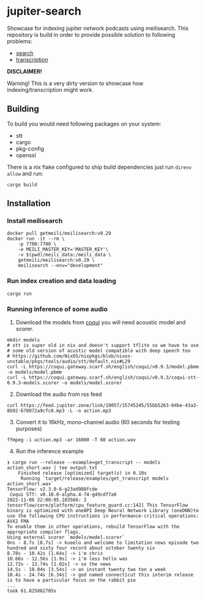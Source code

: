 # jupiter-search

Showcase for indexing jupiter network podcasts using meilisearch.
This repository is build in order to provide possible solution to following problems:

- [search](https://github.com/JupiterBroadcasting/jupiterbroadcasting.com/issues/26)
- [transcription](https://github.com/JupiterBroadcasting/jupiterbroadcasting.com/issues/301)

**DISCLAIMER!**

Warning! This is a very dirty version to showcase how indexing/transcription might work.


## Building


To build you would need following packages on your system:

- stt
- cargo
- pkg-config
- openssl

There is a nix flake configured to ship build dependencies
just run `direnv allow` and run:

```shell
cargo build
```


## Installation

### Install meilisearch

```shell
docker pull getmeili/meilisearch:v0.29
docker run -it --rm \
    -p 7700:7700 \
    -e MEILI_MASTER_KEY='MASTER_KEY'\
    -v $(pwd)/meili_data:/meili_data \
    getmeili/meilisearch:v0.29 \
    meilisearch --env="development"
```

### Run index creation and data loading

`cargo run`


### Running inference of some audio

1. Download the models from
   [coqui](https://coqui.ai/english/coqui/v1.0.0-large-vocab) you will
   need acoustic model and scorer.

```
mkdir models
# stt is super old in nix and doesn't support tflite so we have to use
# some old version of acustic model compatible with deep speech too
# https://github.com/NixOS/nixpkgs/blob/nixos-unstable/pkgs/tools/audio/stt/default.nix#L29
curl -L https://coqui.gateway.scarf.sh/english/coqui/v0.9.3/model.pbmm -o models/model.pbmm
curl -L https://coqui.gateway.scarf.sh/english/coqui/v0.9.3/coqui-stt-0.9.3-models.scorer -o models/model.scorer 
```
2. Download the audio from rss feed

```
curl https://feed.jupiter.zone/link/19057/15745245/55bb5263-04be-43a3-8b92-678072a9cfc8.mp3 -L -o action.mp3
```

3. Convert it to 16kHz, mono-channel audio (60 seconds for testing
   purposes) 

```
ffmpeg -i action.mp3 -ar 16000 -T 60 action.wav
```

4. Run the inference example

```
❯ cargo run --release --example=get_transcript -- models action_short.wav | tee output.txt
    Finished release [optimized] target(s) in 0.10s
     Running `target/release/examples/get_transcript models action_short.wav`
TensorFlow: v2.3.0-6-g23ad988fcde
 Coqui STT: v0.10.0-alpha.4-74-g49cdf7a6
2022-11-06 22:08:05.103566: I tensorflow/core/platform/cpu_feature_guard.cc:142] This TensorFlow binary is optimized with oneAPI Deep Neural Network Library (oneDNN)to use the following CPU instructions in performance-critical operations:  AVX2 FMA
To enable them in other operations, rebuild TensorFlow with the appropriate compiler flags.
Using external scorer `models/model.scorer`
0ns - 8.7s [8.7s] -> kueelo and welcome to limitation news episode two hundred and sixty four record about october twenty six
8.78s - 10.42s [1.64s] -> i'm chris
10.66s - 12.56s [1.9s] -> i'm less hello was
12.72s - 13.74s [1.02s] -> so the news
14.5s - 18.04s [3.54s] -> an instant twenty two ten a week
18.4s - 24.74s [6.34s] -> god named connecticut this interim release is to have a particular focus on the rabbit pie
...
took 61.825862705s
```
